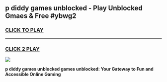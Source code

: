 
## p diddy games unblocked - Play Unblocked Gmaes & Free #ybwg2
<h3>
<a href="https://premium.freeplayer.one?title=p_diddy_games_unblocked&ref=01M">CLICK TO PLAY</a></h3>
<hr>

<h3>
<a href="https://premium.freeplayer.one?title=p_diddy_games_unblocked&ref=01M">CLICK 2 PLAY</a>
  
</h3>

<a href="https://premium.freeplayer.one?title=p_diddy_games_unblocked&ref=01M"><img src="https://clearcache.store/games.png"></a>


**p diddy games unblocked games unblocked: Your Gateway to Fun and Accessible Online Gaming**
